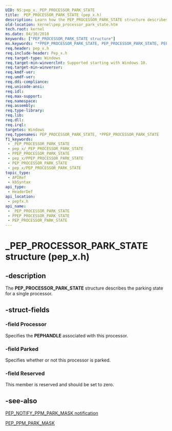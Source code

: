 ```yaml
---
UID: NS:pep_x._PEP_PROCESSOR_PARK_STATE
title: _PEP_PROCESSOR_PARK_STATE (pep_x.h)
description: Learn how the PEP_PROCESSOR_PARK_STATE structure describes the parking state for a single processor.
old-location: kernel\pep_processor_park_state.htm
tech.root: kernel
ms.date: 04/30/2018
keywords: ["PEP_PROCESSOR_PARK_STATE structure"]
ms.keywords: "*PPEP_PROCESSOR_PARK_STATE, PEP_PROCESSOR_PARK_STATE, PEP_PROCESSOR_PARK_STATE structure [Kernel-Mode Driver Architecture], PPEP_PROCESSOR_PARK_STATE, PPEP_PROCESSOR_PARK_STATE structure pointer [Kernel-Mode Driver Architecture], _PEP_PROCESSOR_PARK_STATE, kernel.pep_processor_park_state, pepfx/PEP_PROCESSOR_PARK_STATE, pepfx/PPEP_PROCESSOR_PARK_STATE"
req.header: pep_x.h
req.include-header: Pep_x.h
req.target-type: Windows
req.target-min-winverclnt: Supported starting with Windows 10.
req.target-min-winversvr: 
req.kmdf-ver: 
req.umdf-ver: 
req.ddi-compliance: 
req.unicode-ansi: 
req.idl: 
req.max-support: 
req.namespace: 
req.assembly: 
req.type-library: 
req.lib: 
req.dll: 
req.irql: 
targetos: Windows
req.typenames: PEP_PROCESSOR_PARK_STATE, *PPEP_PROCESSOR_PARK_STATE
f1_keywords:
 - _PEP_PROCESSOR_PARK_STATE
 - pep_x/_PEP_PROCESSOR_PARK_STATE
 - PPEP_PROCESSOR_PARK_STATE
 - pep_x/PPEP_PROCESSOR_PARK_STATE
 - PEP_PROCESSOR_PARK_STATE
 - pep_x/PEP_PROCESSOR_PARK_STATE
topic_type:
 - APIRef
 - kbSyntax
api_type:
 - HeaderDef
api_location:
 - pepfx.h
api_name:
 - _PEP_PROCESSOR_PARK_STATE
 - PPEP_PROCESSOR_PARK_STATE
 - PEP_PROCESSOR_PARK_STATE
---
```


# _PEP_PROCESSOR_PARK_STATE structure (pep_x.h)


## -description

The <b>PEP_PROCESSOR_PARK_STATE</b> structure describes the parking state for a single processor.

## -struct-fields

### -field Processor

Specifies the <b>PEPHANDLE</b> associated with this processor.

### -field Parked

Specifies whether or not this processor is parked.

### -field Reserved

This member is reserved and should be set to zero.

## -see-also

<a href="/windows-hardware/drivers/ddi/index">PEP_NOTIFY_PPM_PARK_MASK notification</a>



<a href="/windows-hardware/drivers/ddi/pepfx/ns-pepfx-_pep_ppm_park_mask">PEP_PPM_PARK_MASK</a>

